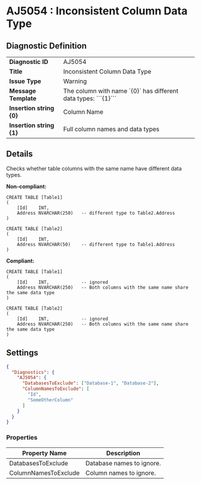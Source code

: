 # AJ5054 : Inconsistent Column Data Type

## Diagnostic Definition

<table>
  <tr>
    <td class="header"><b>Diagnostic ID</b></td>
    <td>AJ5054</td>
  </tr>
  <tr>
    <td class="header"><b>Title</b></td>
    <td>Inconsistent Column Data Type</td>
  </tr>
  <tr>
    <td class="header"><b>Issue Type</b></td>
    <td>Warning</td>
  </tr>
  <tr>
    <td class="header"><b>Message Template</b></td>
    <td>The column with name `{0}` has different data types: ```{1}```</td>
  </tr>
    <tr>
    <td class="header"><b>Insertion string {0}</b></td>
    <td>Column Name</td>
  </tr>
  <tr>
    <td class="header"><b>Insertion string {1}</b></td>
    <td>Full column names and data types</td>
  </tr>

</table>

## Details

Checks whether table columns with the same name have different data types.

**Non-compliant:**

```tsql
CREATE TABLE [Table1]
(
    [Id]    INT,
    Address NVARCHAR(250)   -- different type to Table2.Address
)

CREATE TABLE [Table2]
(
    [Id]    INT,
    Address NVARCHAR(50)    -- different type to Table1.Address
)
```

**Compliant:**

```tsql
CREATE TABLE [Table1]
(
    [Id]    INT,            -- ignored
    Address NVARCHAR(250)   -- Both columns with the same name share the same data type
)

CREATE TABLE [Table2]
(
    [Id]    INT,            -- ignored
    Address NVARCHAR(250)   -- Both columns with the same name share the same data type
)
```


## Settings

```json
{
  "Diagnostics": {
    "AJ5054": {
      "DatabasesToExclude": ["Database-1", "Database-2"],
      "ColumnNamesToExclude": [
        "Id",
        "SomeOtherColumn"
      ]
    }
  }
}
```


### Properties

| Property Name        | Description               |
|----------------------|---------------------------|
| DatabasesToExclude   | Database names to ignore. |
| ColumnNamesToExclude | Column names to ignore.   |




